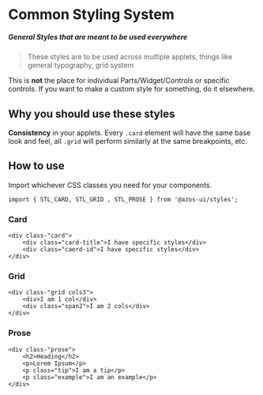 # Common Styling System
##### *General Styles that are meant to be used everywhere*


> These styles are to be used across multiple applets, things like general typography, grid system

This is **not** the place for individual Parts/Widget/Controls or specific controls. If you want to make a custom style for something, do it elsewhere.


## Why you should use these styles
**Consistency** in your applets. Every `.card` element will have the same base look and feel, all `.grid` will perform similarly at the same breakpoints, etc.


## How to use
Import whichever CSS classes you need for your components.
```
import { STL_CARD, STL_GRID , STL_PROSE } from '@azos-ui/styles';
```


### Card
```
<div class-"card">
    <div class="card-title">I have specific styles</div>
    <div class="caerd-id">I have specific styles</div>
</div>
```

### Grid
```
<div class-"grid cols3">
    <div>I am 1 col</div>
    <div class="span2">I am 2 cols</div>
</div>
```

### Prose
```
<div class-"prose">
    <h2>Heading</h2>
    <p>Lorem Ipsum</p>
    <p class="tip">I am a tip</p>
    <p class="example">I am an example</p>
</div>
```

